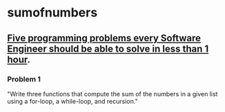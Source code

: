 # sumofnumbers

## [Five programming problems every Software Engineer should be able to solve in less than 1 hour](https://web.archive.org/web/20200414191515/http://www.shiftedup.com/2015/05/07/five-programming-problems-every-software-engineer-should-be-able-to-solve-in-less-than-1-hour).

### Problem 1
"Write three functions that compute the sum of the numbers in a given list using a for-loop, a while-loop, and recursion."

